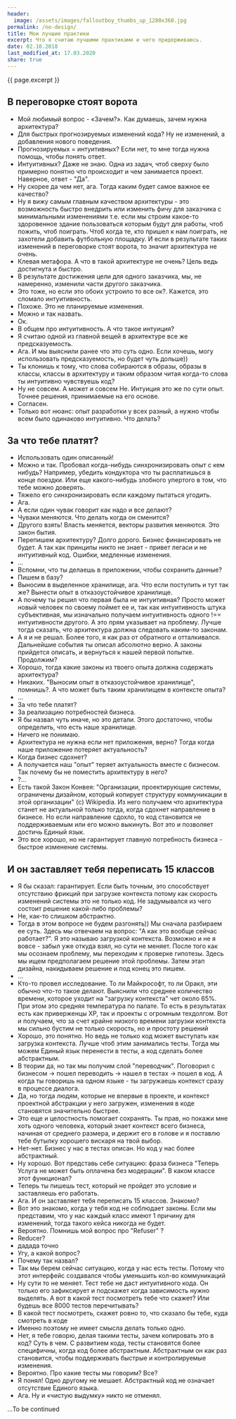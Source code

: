 ```yaml
---
header:
  image: /assets/images/falloutboy_thumbs_up_1280x360.jpg
permalink: /no-design/
title: Мои лучшие практики
excerpt: Что я считаю лучшими практиками и чего придерживаюсь.
date: 02.10.2018
last_modified_at: 17.03.2020
share: true
---
```

{{ page.excerpt }}

## В переговорке стоят ворота

- Мой любимый вопрос - «Зачем?». Как думаешь, зачем нужна архитектура?
- Для быстрых прогнозируемых изменений кода? Ну не изменений, а добавления
нового поведения.
- Прогнозируемых = интуитивных? Если нет, то мне тогда нужна помощь, чтобы
понять ответ.
- Интуитивных? Даже не знаю. Одна из задач, чтоб сверху было примерно понятно
что происходит и чем занимается проект. Наверное, ответ - "Да".
- Ну скорее да чем нет, ага. Тогда каким будет самое важное ее качество?
- Ну я вижу самым главным качеством архитектуры - это возможность быстро
внедрить или изменить фичу для заказчика с минимальными изменениями
т.е. если мы строим какое-то здоровенное здание пользоваться которым будут
для работы, чтоб пожить, чтоб поиграть. Чтоб когда те, кто пришел к нам
поиграть, не захотели добавить футбольную площадку. И если в результате таких
изменений в переговорке стоят ворота, то значит архитектура не очень.
- Клевая метафора. А что в такой архитектуре не очень? Цель ведь достигнута
и быстро.
- В результате достижения цели для одного заказчика, мы, не намеренно, изменили
части другого заказчика.
- Это тоже, но если это обоих устроило то все ок?. Кажется, это сломало
интуитивность.
- Похоже. Это не планируемые изменения.
- Можно и так назвать.
- Ок.
- В общем про интуитивность. А что такое интуиция?
- Я считаю одной из главной вещей в архитектуре все же предсказуемость.
- Ага. И мы выяснили ранее что это суть одно. Если хочешь, могу использовать
предсказуемость, но будет чуть дольше))
- Ты клонишь к тому, что слова собираются в образы, образы в классы, классы
в архитектуру и таким образом читая когда-то слова ты интуитивно чувствуешь код?
- Ну не совсем. А может и совсем Не. Интуиция это же по сути опыт. Точнее
решения, принимаемые на его основе.
- Согласен.
- Только вот нюанс: опыт разработки у всех разный, а нужно чтобы всем было
одинаково интуитивно. Что делать?

<!-- markdownlint-disable MD026 -->
## За что тебе платят?
<!-- markdownlint-enable MD026 -->

- Использовать один описанный!
- Можно и так. Пробовал когда-нибудь синхронизировать опыт с кем нибудь?
Например, убедить кондуктора что ты расплатишься в конце поездки. Или еще
какого-нибудь злобного упертого в том, что тебе можно доверять.
- Тяжело его синхронизировать если каждому пытаться угодить.
- Ага.
- А если один чувак говорит как надо и все делают?
- Чуваки меняются. Что делать когда он сменится?
- Другого взять! Власть меняется, векторы развития меняются. Это закон бытия.
- Перепишем архитектуру? Долго дорого. Бизнес финансировать не будет. А так как
принципы никто не знает - привет легаси и не интуитивный код. Ошибки, медленные
изменения.
- ...
- Вспомни, что ты делаешь в приложении, чтобы сохранить данные?
- Пишем в базу?
- Выносим в выделенное хранилище, ага. Что если поступить и тут так же? Вынести
опыт в отказоустойчивое хранилище.
- А почему ты решил что первая была не интуитивная? Просто может новый человек
по своему поймет ее и, так как интуитивность штука субъективная, мы изначально
получаем интуитивность одного !== интуитивности другого. А это прям указывает
на проблему. Лучше тогда сказать, что архитектура должна следовать каким-то
законам.
- А я и не решал. Более того, я как раз от обратного и отталкивался. Дальнейшие
события ты описал абсолютно верно. А законы прийдется описать, и вернуться
к нашей первой попытке. Продолжим?
- Хорошо, тогда какие законы из твоего опыта должна содержать архитектура?
- Никаких. "Выносим опыт в отказоустойчивое хранилище", помнишь?. А что может
быть таким хранилищем в контексте опыта?
- ...
- За что тебе платят?
- За реализацию потребностей бизнеса.
- Я бы назвал чуть иначе, но это детали. Этого достаточно, чтобы определить,
что есть наше хранилище.
- Ничего не понимаю.
- Архитектура не нужна если нет приложения, верно? Тогда когда наше приложение
потеряет актуальность?
- Когда бизнес сдохнет?
- А получается наш "опыт" теряет актуальность вместе с бизнесом. Так почему бы
не поместить архитектуру в него?
- ?...
- Есть такой Закон Конвея: "Организации, проектирующие системы, ограничены
дизайном, который копирует структуру коммуникации в этой организации"
(c) Wikipedia. Из него получаем что архитектура станет не актуальной только
тогда, когда сдохнет направление в бизнесе. Но если направление сдохло, то код
становится не поддерживаемым или его можно выкинуть. Вот это и позволяет
достичь Единый язык.
- Это все хорошо, но не гарантирует главную потребность бизнеса - быстрое
изменение системы.

## И он заставляет тебя переписать 15 классов

- Я бы сказал: гарантирует. Если быть точным, это способствует отсутствию
фрикций при загрузке контекста потому как скорость изменений системы это
не только код. Не задумывался из чего состоит решение какой-либо проблемы?
- Не, как-то слишком абстрактно.
- Тогда в этом вопросе не будем разгонять)) Мы сначала разбираем ее суть.
Здесь мы отвечаем на вопрос: "А как это вообще сейчас работает?". Я это называю
загрузкой контекста. Возможно и не я вовсе - забыл уже откуда
взял, но сути не меняет. После того как мы осознаем проблему, мы переходим
к проверке гипотезы. Здесь мы ищем предполагаем решение этой проблемы.
Затем этап дизайна, накидываем решение и под конец это пишем.
- ...
- Кто-то провел исследование. То ли Майкрософт, то ли Оракл, эти обычно что-то
такое делают. Выяснили что среднее количество времени, которое уходит
на "загрузку контекста" чет около 65%. При этом это средняя температура
по палате. То есть в результатах есть как приверженцы XP, так и проекты
с огромным техдолгом. Вот и получаем, что за счет крайне низкого времени
загрузки контекста мы сильно бустим не только скорость, но и простоту решений
- Хорошо, это понятно. Но ведь не только код может выступать как загрузка
контекста. Лучше чтоб этим занимались тесты. Тогда мы можем Единый язык
перенести в тесты, а код сделать более абстрактным.
- В теории да, но так мы получим слой "переводчик". Поговорил с бизнесом ->
пошел переводить -> нашел в тестах -> пошел в код. А когда ты
говоришь на одном языке - ты загружаешь контекст сразу в процессе диалога.
- Да, но тогда людям, которые не впервые в проекте, и контекст проектной
абстракции у него загружен, изменения в коде становятся значительно быстрее.
- Это еще и целостность помогает сохранять. Ты прав, но покажи мне хоть одного
человека, который знает контекст всего бизнеса, начиная от среднего размера, и
держит его в голове и я поставлю тебе бутылку хорошего вискаря на твой выбор.
- Нет-нет. Бизнес у нас в тестах описан. Но код у нас более абстрактный.
- Ну хорошо. Вот представь себе ситуацию: фраза бизнеса "Теперь Услуга не может
быть оплачена без модерации". В каком классе этот функционал?
- Теперь ты пишешь тест, который не пройдет это условие и заставляешь
его работать.
- Ага. И он заставляет тебя переписать 15 классов. Знакомо?
- Вот это знакомо, когда у тебя код не соблюдает законы. Если мы представим,
что у нас каждый класс имеют 1 причину для изменений, тогда такого кейса
никогда не будет.
- Вероятно. Помнишь мой вопрос про "Refuser" ?
- Reducer?
- дадада точно
- Угу, а какой вопрос?
- Почему так назвал?
- Так мы берем сейчас ситуацию, когда у нас есть тесты. Потому что этот
интерфейс создавался чтобы уменьшить кол-во коммуникаций
- Ну сути то не меняет. Тест тебе не даст интуитивного кода. Он только его
зафиксирует и подскажет когда зависимость нужно выделять. А вот в какой тест
посмотреть тебе что скажет? Или будешь все 8000 тестов перечитывать?
- В какой тест посмотреть, скажет ровно то, что сказало бы тебе, куда смотреть
в коде
- Именно поэтому не имеет смысла делать только одно.
- Нет, я тебе говорю, делая такими тесты, зачем копировать это в код? Суть
в чем. С развитием кода, тесты становятся более специфичны, когда код более
абстрактным. Абстрактным он как раз становится, чтобы поддерживать быстрые
и контролируемые изменения.
- Вероятно. Про какие тесты мы говорим? Все?
- Я понял! Одно другому не мешает. Абстрактный код не означает
отсутствие Единого языка.
- Ага. Ну и «чистую выдумку» никто не отменял.

...To be continued
